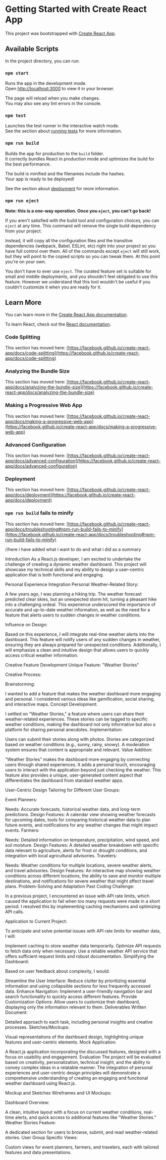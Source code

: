 # Getting Started with Create React App

This project was bootstrapped with [Create React App](https://github.com/facebook/create-react-app).

## Available Scripts

In the project directory, you can run:

### `npm start`

Runs the app in the development mode.\
Open [http://localhost:3000](http://localhost:3000) to view it in your browser.

The page will reload when you make changes.\
You may also see any lint errors in the console.

### `npm test`

Launches the test runner in the interactive watch mode.\
See the section about [running tests](https://facebook.github.io/create-react-app/docs/running-tests) for more information.

### `npm run build`

Builds the app for production to the `build` folder.\
It correctly bundles React in production mode and optimizes the build for the best performance.

The build is minified and the filenames include the hashes.\
Your app is ready to be deployed!

See the section about [deployment](https://facebook.github.io/create-react-app/docs/deployment) for more information.

### `npm run eject`

**Note: this is a one-way operation. Once you `eject`, you can't go back!**

If you aren't satisfied with the build tool and configuration choices, you can `eject` at any time. This command will remove the single build dependency from your project.

Instead, it will copy all the configuration files and the transitive dependencies (webpack, Babel, ESLint, etc) right into your project so you have full control over them. All of the commands except `eject` will still work, but they will point to the copied scripts so you can tweak them. At this point you're on your own.

You don't have to ever use `eject`. The curated feature set is suitable for small and middle deployments, and you shouldn't feel obligated to use this feature. However we understand that this tool wouldn't be useful if you couldn't customize it when you are ready for it.

## Learn More

You can learn more in the [Create React App documentation](https://facebook.github.io/create-react-app/docs/getting-started).

To learn React, check out the [React documentation](https://reactjs.org/).

### Code Splitting

This section has moved here: [https://facebook.github.io/create-react-app/docs/code-splitting](https://facebook.github.io/create-react-app/docs/code-splitting)

### Analyzing the Bundle Size

This section has moved here: [https://facebook.github.io/create-react-app/docs/analyzing-the-bundle-size](https://facebook.github.io/create-react-app/docs/analyzing-the-bundle-size)

### Making a Progressive Web App

This section has moved here: [https://facebook.github.io/create-react-app/docs/making-a-progressive-web-app](https://facebook.github.io/create-react-app/docs/making-a-progressive-web-app)

### Advanced Configuration

This section has moved here: [https://facebook.github.io/create-react-app/docs/advanced-configuration](https://facebook.github.io/create-react-app/docs/advanced-configuration)

### Deployment

This section has moved here: [https://facebook.github.io/create-react-app/docs/deployment](https://facebook.github.io/create-react-app/docs/deployment)

### `npm run build` fails to minify

This section has moved here: [https://facebook.github.io/create-react-app/docs/troubleshooting#npm-run-build-fails-to-minify](https://facebook.github.io/create-react-app/docs/troubleshooting#npm-run-build-fails-to-minify)

//here i have added what i want to do and what i did as a summary

Introduction
As a React.js developer, I am excited to undertake the challenge of creating a dynamic weather dashboard. This project will showcase my technical skills and my ability to design a user-centric application that is both functional and engaging.

Personal Experience Integration
Personal Weather-Related Story:

A few years ago, I was planning a hiking trip. The weather forecast predicted clear skies, but an unexpected storm hit, turning a pleasant hike into a challenging ordeal. This experience underscored the importance of accurate and up-to-date weather information, as well as the need for a feature that alerts users to sudden changes in weather conditions.

Influence on Design:

Based on this experience, I will integrate real-time weather alerts into the dashboard. This feature will notify users of any sudden changes in weather, ensuring they are always prepared for unexpected conditions. Additionally, I will emphasize a clean and intuitive design that allows users to quickly access critical weather information.

Creative Feature Development
Unique Feature: "Weather Stories"

Creative Process:

Brainstorming:

I wanted to add a feature that makes the weather dashboard more engaging and personal.
I considered various ideas like gamification, social sharing, and interactive maps.
Concept Development:

I settled on "Weather Stories," a feature where users can share their weather-related experiences.
These stories can be tagged to specific weather conditions, making the dashboard not only informative but also a platform for sharing personal anecdotes.
Implementation:

Users can submit their stories along with photos.
Stories are categorized based on weather conditions (e.g., sunny, rainy, snowy).
A moderation system ensures that content is appropriate and relevant.
Value Addition:

"Weather Stories" makes the dashboard more engaging by connecting users through shared experiences. It adds a personal touch, encouraging users to interact with the application beyond just checking the weather. This feature also provides a unique, user-generated content aspect that differentiates the dashboard from standard weather apps.

User-Centric Design
Tailoring for Different User Groups:

Event Planners:

Needs: Accurate forecasts, historical weather data, and long-term predictions.
Design Features: A calendar view showing weather forecasts for upcoming dates, tools for comparing historical weather data to plan future events, and notifications for any weather changes that might impact events.
Farmers:

Needs: Detailed information on temperature, precipitation, wind speed, and soil moisture.
Design Features: A detailed weather breakdown with specific data relevant to agriculture, alerts for frost or drought conditions, and integration with local agricultural advisories.
Travelers:

Needs: Weather conditions for multiple locations, severe weather alerts, and travel advisories.
Design Features: An interactive map showing weather conditions across different locations, the ability to save and monitor multiple destinations, and notifications for severe weather that might affect travel plans.
Problem-Solving and Adaptation
Past Coding Challenge:

In a previous project, I encountered an issue with API rate limits, which caused the application to fail when too many requests were made in a short period. I resolved this by implementing caching mechanisms and optimizing API calls.

Application to Current Project:

To anticipate and solve potential issues with API rate limits for weather data, I will:

Implement caching to store weather data temporarily.
Optimize API requests to fetch data only when necessary.
Use a reliable weather API service that offers sufficient request limits and robust documentation.
Simplifying the Dashboard:

Based on user feedback about complexity, I would:

Streamline the User Interface: Reduce clutter by prioritizing essential information and using collapsible sections for less frequently accessed data.
Enhance Navigation: Implement a user-friendly navigation bar and search functionality to quickly access different features.
Provide Customization Options: Allow users to customize their dashboard, displaying only the information relevant to them.
Deliverables
Written Document:

Detailed approach to each task, including personal insights and creative processes.
Sketches/Mockups:

Visual representations of the dashboard design, highlighting unique features and user-centric elements.
Mock Application:

A React.js application incorporating the discussed features, designed with a focus on usability and engagement.
Evaluation
The project will be evaluated based on creativity, personalization, technical insight, and the ability to convey complex ideas in a relatable manner. The integration of personal experiences and user-centric design principles will demonstrate a comprehensive understanding of creating an engaging and functional weather dashboard using React.js.

Mockup and Sketches
Wireframes and UI Mockups:

Dashboard Overview:

A clean, intuitive layout with a focus on current weather conditions, real-time alerts, and quick access to additional features like "Weather Stories."
Weather Stories Feature:

A dedicated section for users to browse, submit, and read weather-related stories.
User Group Specific Views:

Custom views for event planners, farmers, and travelers, each with tailored features and data presentations.

